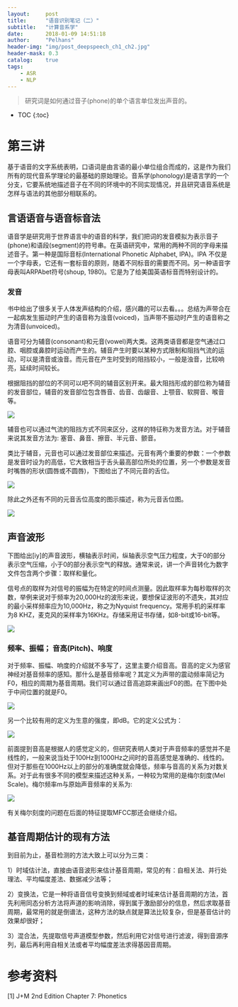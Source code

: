 ```yaml
---
layout:     post
title:      "语音识别笔记（二）" 
subtitle:   "计算音系学"
date:       2018-01-09 14:51:18
author:     "Pelhans"
header-img: "img/post_deepspeech_ch1_ch2.jpg"
header-mask: 0.3 
catalog:    true
tags:
    - ASR
    - NLP
---
```



> 研究词是如何通过音子(phone)的单个语言单位发出声音的。

* TOC
{:toc}

# 第三讲

基于语音的文字系统表明，口语词是由言语的最小单位组合而成的，这是作为我们所有的现代音系学理论的最基础的原始理论。音系学(phonology)是语言学的一个分支，它要系统地描述音子在不同的环境中的不同实现情况，并且研究语音系统是怎样与语法的其他部分相联系的。

## 言语语音与语音标音法

语音学是研究用于世界语言中的语音的科学，我们把词的发音模拟为表示音子(phone)和语段(segment)的符号串。在英语研究中，常用的两种不同的字母来描述音子。第一种是国际音标(International Phonetic Alphabet, IPA)。IPA 不仅是一个字母表，它还有一套标音的原则，随着不同标音的需要而不同。另一种语音字母表叫ARPAbet符号(shoup, 1980)。它是为了给美国英语标音而特别设计的。

### 发音

书中给出了很多关于人体发声结构的介绍，感兴趣的可以去看。。。总结为声带合在一起病发生振动时产生的语音称为浊音(voiced)，当声带不振动时产生的语音称之为清音(unvoiced)。

语音可分为辅音(consonant)和元音(vowel)两大类。这两类语音都是空气通过口腔、咽腔或鼻腔时运动而产生的。辅音产生时要以某种方式限制和阻挡气流的运动，可以是清音或浊音。而元音在产生时受到的阻挡较小，一般是浊音，比较响亮，延续时间较长。

根据阻挡的部位的不同可以吧不同的辅音区别开来。最大阻挡形成的部位称为辅音的发音部位，辅音的发音部位包含唇音、齿音、齿龈音、上颚音、软腭音、喉音等。

![](/img/in-post/deepspeech_ch2/deepspeech_ch2_1.jpg)

辅音也可以通过气流的阻挡方式不同来区分，这样的特征称为发音方法。对于辅音来说其发音方法为: 塞音、鼻音、擦音、半元音、颤音。

类比于辅音，元音也可以通过发音部位来描述。元音有两个重要的参数：一个参数是发音时设为的高低，它大致相当于舌头最高部位所处的位置，另一个参数是发音时嘴唇的形状(圆唇或不圆唇)，下图给出了不同元音的舌位。

![](/img/in-post/deepspeech_ch2/deepspeech_ch2_2.jpg)

除此之外还有不同的元音舌位高度的图示描述，称为元音舌位图。

![](/img/in-post/deepspeech_ch2/deepspeech_ch2_3.jpg)

## 声音波形

下图给出[iy]的声音波形，横轴表示时间，纵轴表示空气压力程度，大于0的部分表示空气压缩，小于0的部分表示空气的释放。通常来说，讲一个声音转化为数字文件包含两个步骤：取样和量化。

信号点的取样为对信号的振幅为在特定的时间点测量。因此取样率为每秒取样的次数，举例来说对于频率为20,000Hz的波形来说，要想保证波形的不遗失，其对应的最小采样频率应为10,000Hz，称之为Nyquist frequency。常用手机的采样率为8 KHZ，麦克风的采样率为16KHz。存储采用证书存储，如8-bit或16-bit等。

![](/img/in-post/deepspeech_ch2/deepspeech_ch2_4.jpg)

### 频率、振幅； 音高(Pitch)、响度

对于频率、振幅、响度的介绍就不多写了，这里主要介绍音高。音高的定义为感官神经对基音频率的感知。那什么是基音频率呢？其定义为声带的震动频率简记为F0，相应的周期为基音周期。我们可以通过音高追踪来画出F0的图。在下图中处于中间位置的就是F0。

![](/img/in-post/deepspeech_ch2/deepspeech_ch2_5.jpg)

另一个比较有用的定义为生意的强度，即dB。它的定义公式为：

![](/img/in-post/deepspeech_ch2/deepspeech_ch2_6.png)

前面提到音高是根据人的感觉定义的，但研究表明人类对于声音频率的感觉并不是线性的，一般来说当处于100Hz到1000Hz之间时的音高感觉是准确的、线性的。但对于那些在1000Hz以上的部分的准确度就会降低，频率与音高的关系为对数关系。对于此有很多不同的模型来描述这种关系，一种较为常用的是梅尔刻度(Mel Scale)。梅尔频率m与原始声音频率的关系为:

![](/img/in-post/deepspeech_ch2/deepspeech_ch2_7.png)

有关梅尔刻度的问题在后面的特征提取MFCC那还会继续介绍。

## 基音周期估计的现有方法

到目前为止，基音检测的方法大致上可以分为三类：

1）时域估计法，直接由语音波形来估计基音周期，常见的有：自相关法、并行处理法、平均幅度差法、数据减少法等；

2）变换法，它是一种将语音信号变换到频域或者时域来估计基音周期的方法，首先利用同态分析方法将声道的影响消除，得到属于激励部分的信息，然后求取基音周期，最常用的就是倒谱法，这种方法的缺点就是算法比较复杂，但是基音估计的效果却很好；

3）混合法，先提取信号声道模型参数，然后利用它对信号进行滤波，得到音源序列，最后再利用自相关法或者平均幅度差法求得基因音周期。

# 参考资料

[1] J+M 2nd Edition Chapter 7: Phonetics
